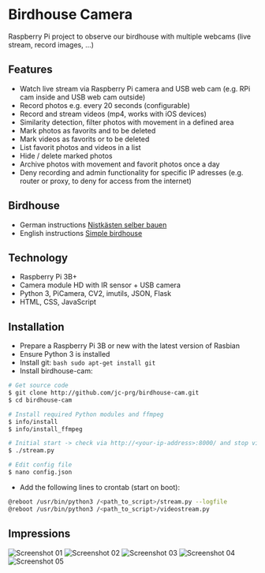 # Birdhouse Camera
Raspberry Pi project to observe our birdhouse with multiple webcams (live stream, record images, ...)

## Features

* Watch live stream via Raspberry Pi camera and USB web cam (e.g. RPi cam inside and USB web cam outside)
* Record photos e.g. every 20 seconds (configurable)
* Record and stream videos (mp4, works with iOS devices)
* Similarity detection, filter photos with movement in a defined area
* Mark photos as favorits and to be deleted
* Mark videos as favorits or to be deleted
* List favorit photos and videos in a list
* Hide / delete marked photos
* Archive photos with movement and favorit photos once a day
* Deny recording and admin functionality for specific IP adresses (e.g. router or proxy, to deny for access from the internet)

## Birdhouse

* German instructions [Nistkästen selber bauen](https://www.nabu.de/tiere-und-pflanzen/voegel/helfen/nistkaesten/index.html)
* English instructions [Simple birdhouse](https://suncatcherstudio.com/birds/birdhouse-plans-simple/)

## Technology

* Raspberry Pi 3B+
* Camera module HD with IR sensor + USB camera
* Python 3, PiCamera, CV2, imutils, JSON, Flask
* HTML, CSS, JavaScript

## Installation

* Prepare a Raspberry Pi 3B or new with the latest version of Rasbian
* Ensure Python 3 is installed
* Install git: ```bash sudo apt-get install git ```
* Install birdhouse-cam:
```bash 
# Get source code
$ git clone http://github.com/jc-prg/birdhouse-cam.git
$ cd birdhouse-cam

# Install required Python modules and ffmpeg
$ info/install
$ info/install_ffmpeg

# Initial start -> check via http://<your-ip-address>:8000/ and stop via <Ctrl>+<C>
$ ./stream.py

# Edit config file
$ nano config.json
```
* Add the following lines to crontab (start on boot):
```bash 
@reboot /usr/bin/python3 /<path_to_script>/stream.py --logfile
@reboot /usr/bin/python3 /<path_to_script>/videostream.py
```

## Impressions
![Screenshot 01](info/screenshot_06.png)
![Screenshot 02](info/screenshot_07.png)
![Screenshot 03](info/screenshot_08.png)
![Screenshot 04](info/screenshot_09.png)
![Screenshot 05](info/screenshot_10.png)

